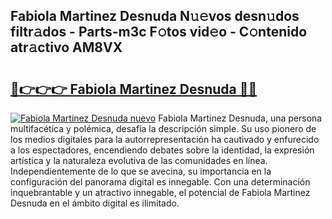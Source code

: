 ## Fabiola Martinez Desnuda N𝚞𝚎vos desn𝚞dos filtr𝚊dos - Parts-m3c F𝚘tos vid𝚎o - C𝚘ntenido atr𝚊ctivo AM8VX

# <h2><a href="http://mb6aqar.tromn.icu/?c=Fabiola+Martinez+Desnuda">🔗👉👉👉 Fabiola Martinez Desnuda 🔗🔗</a></h2>

[![Fabiola Martinez Desnuda nuevo](https://i.imgur.com/pEAQMta.gif)](http://mb6aqar.tromn.icu/?c=Fabiola+Martinez+Desnuda)
Fabiola Martinez Desnuda, una persona multifacética y polémica, desafía la descripción simple. Su uso pionero de los medios digitales para la autorrepresentación ha cautivado y enfurecido a los espectadores, encendiendo debates sobre la identidad, la expresión artística y la naturaleza evolutiva de las comunidades en línea. Independientemente de lo que se avecina, su importancia en la configuración del panorama digital es innegable. Con una determinación inquebrantable y un atractivo innegable, el potencial de Fabiola Martinez Desnuda en el ámbito digital es ilimitado.
